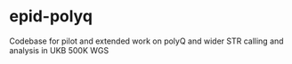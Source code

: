 # epid-polyq
Codebase for pilot and extended work on polyQ and wider STR calling and analysis in UKB 500K WGS
